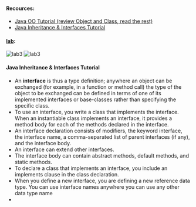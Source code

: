
#### Recources:
- [Java OO Tutorial (review Object and Class, read the rest)](https://docs.oracle.com/javase/tutorial/java/concepts/)
- [Java Inheritance & Interfaces Tutorial](https://docs.oracle.com/javase/tutorial/java/IandI/index.html)

#### [lab](https://github.com/Ahmad-A2020/java-fundamentals):
![lab3](C:\Users\Ahmad\asac\reading-notes\Code-401\ScreenShot\lab6-1.PNG)
![lab3](C:\Users\Ahmad\asac\reading-notes\Code-401\ScreenShot\lab6-2.PNG)

####  Java Inheritance & Interfaces Tutorial
- An **interface** is thus a type definition; anywhere an object can be exchanged (for example, in a function or method call) the type of the object to be exchanged can be defined in terms of one of its implemented interfaces or base-classes rather than specifying the specific class.
- To use an interface, you write a class that implements the interface. When an instantiable class implements an interface, it provides a method body for each of the methods declared in the interface.
- An interface declaration consists of modifiers, the keyword interface, the interface name, a comma-separated list of parent interfaces (if any), and the interface body.
- An interface can extend other interfaces.
- The interface body can contain abstract methods, default methods, and static methods.
- To declare a class that implements an interface, you include an implements clause in the class declaration.
- When you define a new interface, you are defining a new reference data type. You can use interface names anywhere you can use any other data type name
-